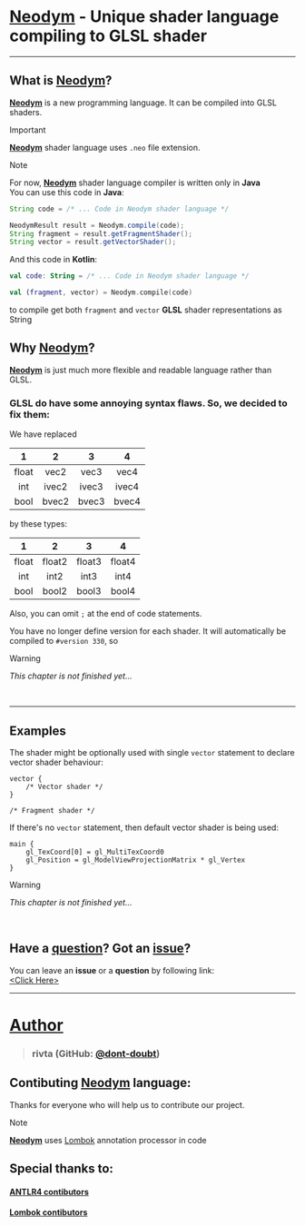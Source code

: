 # <ins>Neodym</ins> - Unique shader language compiling to GLSL shader

---
## What is <ins>Neodym</ins>?
<ins>**Neodym**</ins> is a new programming language. It can be compiled into GLSL shaders.

> [!IMPORTANT]
> <ins>**Neodym**</ins> shader language uses `.neo` file extension.<br>

> [!NOTE]
> For now, <ins>**Neodym**</ins> shader language compiler is written only in **Java**<br>
> You can use this code in **Java**:
> ```java
> String code = /* ... Code in Neodym shader language */
> 
> NeodymResult result = Neodym.compile(code);
> String fragment = result.getFragmentShader();
> String vector = result.getVectorShader();
> ```
> And this code in **Kotlin**:
> ```kotlin
> val code: String = /* ... Code in Neodym shader language */
> 
> val (fragment, vector) = Neodym.compile(code)
> ```
> to compile get both `fragment` and `vector` **GLSL** shader representations as String

## Why <ins>Neodym</ins>?
<ins>**Neodym**</ins> is just much more flexible and readable language rather than GLSL.<br>

### GLSL do have some annoying syntax flaws. So, we decided to fix them:
We have replaced<br>

|   1   |   2   |   3   |   4   |
|:-----:|:-----:|:-----:|:-----:|
| float | vec2  | vec3  | vec4  |
|  int  | ivec2 | ivec3 | ivec4 |
| bool  | bvec2 | bvec3 | bvec4 |

by these types:

|   1   |   2    |   3    |   4    |
|:-----:|:------:|:------:|:------:|
| float | float2 | float3 | float4 |
|  int  |  int2  |  int3  |  int4  |
| bool  | bool2  | bool3  | bool4  |

Also, you can omit `;` at the end of code statements.<br>

You have no longer define version for each shader. It will automatically
be compiled to `#version 330`, so 

> [!WARNING]
> _This chapter is not finished yet..._

<br>

---
## Examples
The shader might be optionally used with single `vector` statement to declare vector 
shader behaviour:
```
vector {
    /* Vector shader */
}

/* Fragment shader */
```
If there's no `vector` statement, then default vector shader is being
used:
```
main {
    gl_TexCoord[0] = gl_MultiTexCoord0
    gl_Position = gl_ModelViewProjectionMatrix * gl_Vertex
}
```

> [!WARNING]
> _This chapter is not finished yet..._
 
<br>

## Have a <ins>question</ins>? Got an <ins>issue</ins>?
You can leave an **issue** or a **question** by following link:<br>
[&lt;Click Here&gt;](https://github.com/manifold-systems/manifold/issues)

---
# <ins>Author</ins>

> ### rivta (GitHub: [@dont-doubt](https://github.com/dont-doubt))
> <i></i>

## Contibuting <ins>Neodym</ins> language:
Thanks for everyone who will help us to contribute our project.

> [!NOTE]
> <ins>**Neodym**</ins> uses [Lombok](https://projectlombok.org/) annotation processor in code


## Special thanks to:
#### [ANTLR4 contibutors](https://github.com/antlr/antlr4)
#### [Lombok contibutors](https://projectlombok.org/)


<!--
[!NOTE]
[!IMPORTANT]
[!WARNING]
-->